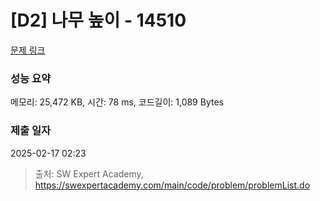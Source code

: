 # [D2] 나무 높이 - 14510 

[문제 링크](https://swexpertacademy.com/main/code/problem/problemDetail.do?contestProbId=AYFofW8qpXYDFAR4) 

### 성능 요약

메모리: 25,472 KB, 시간: 78 ms, 코드길이: 1,089 Bytes

### 제출 일자

2025-02-17 02:23



> 출처: SW Expert Academy, https://swexpertacademy.com/main/code/problem/problemList.do
